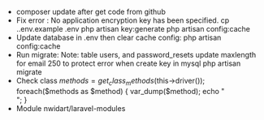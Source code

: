 - composer update after get code from github
- Fix error : No application encryption key has been specified. 
    cp .\.env.example .env
    php artisan key:generate
    php artisan config:cache
- Update database in .env then clear cache config: php artisan config:cache
- Run migrate:
    Note: table users, and password_resets update maxlength for email 250 to protect error when create key in mysql
    php artisan migrate
- Check class
    $methods = get_class_methods($this->driver());
        foreach($methods as $method)
        {
            var_dump($method);
            echo "<br>";
        }
- Module
    nwidart/laravel-modules